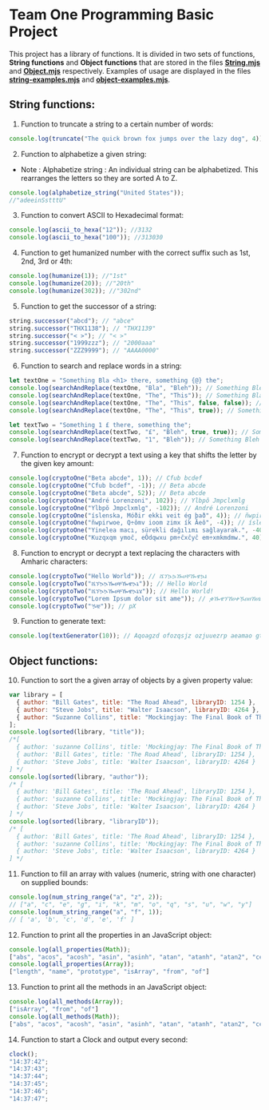 # Team One Programming Basic Project

This project has a library of functions. It is divided in two sets of functions, **String functions** and **Object functions** that are stored in the files [**String.mjs**](./String.mjs) and [**Object.mjs**](./Object.mjs) respectively.
Examples of usage are displayed in the files [**string-examples.mjs**](./string-examples.mjs) and [**object-examples.mjs**](./object-examples.mjs).

## String functions:

1. Function to truncate a string to a certain number of words:

```js
console.log(truncate("The quick brown fox jumps over the lazy dog", 4)); // "The quick brown fox…"
```

2. Function to alphabetize a given string:

- Note : Alphabetize string : An individual string can be alphabetized. This rearranges the letters so they are sorted A to Z.

```js
console.log(alphabetize_string("United States"));
//"adeeinSstttU"
```

3. Function to convert ASCII to Hexadecimal format:

```js
console.log(ascii_to_hexa("12")); //3132
console.log(ascii_to_hexa("100")); //313030
```

4. Function to get humanized number with the correct suffix such as 1st, 2nd, 3rd or 4th:

```js
console.log(humanize(1)); //"1st"
console.log(humanize(20)); //"20th"
console.log(humanize(302)); //"302nd"
```

5. Function to get the successor of a string:

```js
string.successor("abcd"); // "abce"
string.successor("THX1138"); // "THX1139"
string.successor("< >"); // "< >"
string.successor("1999zzz"); // "2000aaa"
string.successor("ZZZ9999"); // "AAAA0000"
```

6. Function to search and replace words in a string:

```js
let textOne = "Something Bla <h1> there, something {@} the";
console.log(searchAndReplace(textOne, "Bla", "Bleh")); // Something Bleh <h1> there, something {@} the
console.log(searchAndReplace(textOne, "The", "This")); // Something Bla <h1> there, something {@} This
console.log(searchAndReplace(textOne, "The", "This", false, false)); // Something Bla <h1> Thisre, something {@} This
console.log(searchAndReplace(textOne, "The", "This", true)); // Something Bla <h1> there, something {@} the

let textTwo = "Something 1 £ there, something the";
console.log(searchAndReplace(textTwo, "£", "Bleh", true, true)); // Something 1 Bleh there, something the
console.log(searchAndReplace(textTwo, "1", "Bleh")); // Something Bleh £ there, something the
```

7. Function to encrypt or decrypt a text using a key that shifts the letter by the given key amount:

```js
console.log(cryptoOne("Beta abcde", 1)); // Cfub bcdef
console.log(cryptoOne("Cfub bcdef", -1)); // Beta abcde
console.log(cryptoOne("Beta abcde", 52)); // Beta abcde
console.log(cryptoOne("André Lorenzoni", 102)); // Ylbpŏ Jmpclxmlg
console.log(cryptoOne("Ylbpŏ Jmpclxmlg", -102)); // André Lorenzoni
console.log(cryptoOne("íslenska, Móðir ekki veit ég það", 4)); // ñwpirwoe, Q÷ômv ioom zimx ík Ăeô
console.log(cryptoOne("ñwpirwoe, Q÷ômv ioom zimx ík Ăeô", -4)); // íslenska, Móðir ekki veit ég það
console.log(cryptoOne("Yinelea macı, sürekli dağılımı sağlayarak.", -40)); // Kuzqxqm ymoĉ, eÔdqwxu pm÷ĉxĉyĉ em÷xmkmdmw.
console.log(cryptoOne("Kuzqxqm ymoĉ, eÔdqwxu pm÷ĉxĉyĉ em÷xmkmdmw.", 40)); // Yinelea macı, sürekli dağılımı sağlayarak.
```

8. Function to encrypt or decrypt a text replacing the characters with Amharic characters:

```js
console.log(cryptoTwo("Hello World")); // ሼኘኴኴዀሀቸዀዌኴኔ
console.log(cryptoTwo("ሼኘኴኴዀሀቸዀዌኴኔ")); // Hello World
console.log(cryptoTwo("ሼኘኴኴዀሀቸዀዌኴኔሄ")); // Hello World!
console.log(cryptoTwo("Lorem Ipsum dolor sit ame")); // ቌዀዌኘኸሀቀዄዐዘኸሀኔዀኴዀዌሀዐከዔሀኈኸኘ
console.log(cryptoTwo("ዄቼ")); // pX
```

9. Function to generate text:

```js
console.log(textGenerator(10)); // Aqoagzd ofozqsjz ozjuuezrp aeamao gtosiuz zzodyoddn etsidn oxwvu teygmeo ietaxaqcrv.
```

## Object functions:

10. Function to sort the a given array of objects by a given property value:

```js
var library = [
  { author: "Bill Gates", title: "The Road Ahead", libraryID: 1254 },
  { author: "Steve Jobs", title: "Walter Isaacson", libraryID: 4264 },
  { author: "Suzanne Collins", title: "Mockingjay: The Final Book of The Hunger Games", libraryID: 3245, },
];
console.log(sorted(library, "title")); 
/*[
  { author: 'suzanne Collins', title: 'Mockingjay: The Final Book of The Hunger Games', libraryID: 3245 },
  { author: 'Bill Gates', title: 'The Road Ahead', libraryID: 1254 },
  { author: 'Steve Jobs', title: 'Walter Isaacson', libraryID: 4264 }
] */
console.log(sorted(library, "author"));
/* [
  { author: 'Bill Gates', title: 'The Road Ahead', libraryID: 1254 }, 
  { author: 'suzanne Collins', title: 'Mockingjay: The Final Book of The Hunger Games', libraryID: 3245 },
  { author: 'Steve Jobs', title: 'Walter Isaacson', libraryID: 4264 }
] */
console.log(sorted(library, "libraryID"));
/* [
  { author: 'Bill Gates', title: 'The Road Ahead', libraryID: 1254 },
  { author: 'suzanne Collins', title: 'Mockingjay: The Final Book of The Hunger Games', libraryID: 3245 },
  { author: 'Steve Jobs', title: 'Walter Isaacson', libraryID: 4264 }
] */
```

11. Function to fill an array with values (numeric, string with one character) on supplied bounds:

```js
console.log(num_string_range("a", "z", 2));
// ["a", "c", "e", "g", "i", "k", "m", "o", "q", "s", "u", "w", "y"]
console.log(num_string_range("a", "f", 1)); 
// [ 'a', 'b', 'c', 'd', 'e', 'f' ]
```

12. Function to print all the properties in an JavaScript object:

```js
console.log(all_properties(Math));
["abs", "acos", "acosh", "asin", "asinh", "atan", "atanh", "atan2", "ceil", "cbrt", "expm1", "clz32", "cos", "cosh", "exp", "floor", "fround", "hypot", "imul", "log", "log1p", "log2", "log10", "max", "min", "pow", "random", "round", "sign", "sin", "sinh", "sqrt", "tan", "tanh", "trunc", "E", "LN10", "LN2", "LOG10E", "LOG2E", "PI", "SQRT1_2", "SQRT2"]
console.log(all_properties(Array));
["length", "name", "prototype", "isArray", "from", "of"]
```

13. Function to print all the methods in an JavaScript object:

```js
console.log(all_methods(Array));
["isArray", "from", "of"]
console.log(all_methods(Math));
["abs", "acos", "acosh", "asin", "asinh", "atan", "atanh", "atan2", "ceil", "cbrt", "expm1", "clz32", "cos", "cosh", "exp", "floor", "fround", "hypot", "imul", "log", "log1p", "log2", "log10", "max", "min", "pow", "random", "round", "sign", "sin", "sinh", "sqrt", "tan", "tanh", "trunc"]

```

14. Function to start a Clock and output every second:

```js
clock();
"14:37:42";
"14:37:43";
"14:37:44";
"14:37:45";
"14:37:46";
"14:37:47";

```
